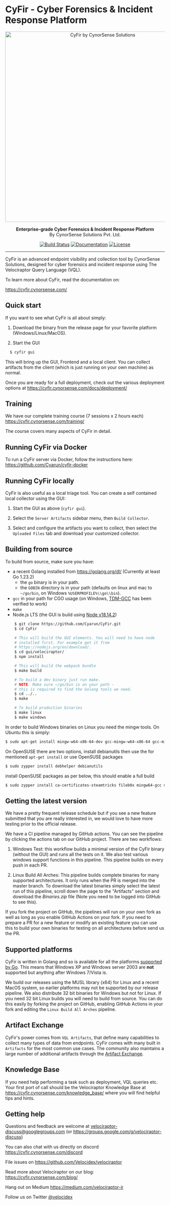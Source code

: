 # CyFir - Cyber Forensics & Incident Response Platform

<p align="center">
  <img src="https://cynorsense.com/images/logos/cyfir_banner.png" alt="CyFir by CynorSense Solutions" width="600">
</p>

<p align="center">
  <strong>Enterprise-grade Cyber Forensics & Incident Response Platform</strong><br>
  By CynorSense Solutions Pvt. Ltd.
</p>

<p align="center">
  <a href="https://github.com/Cyarun/CyFir/actions"><img src="https://github.com/Cyarun/CyFir/workflows/CyFir%20CI/badge.svg" alt="Build Status"></a>
  <a href="https://cyfir.cynorsense.com/docs"><img src="https://img.shields.io/badge/docs-cyfir.cynorsense.com-blue.svg" alt="Documentation"></a>
  <a href="LICENSE"><img src="https://img.shields.io/badge/license-AGPL-blue.svg" alt="License"></a>
</p>

---

CyFir is an advanced endpoint visibility and collection tool by CynorSense Solutions,
designed for cyber forensics and incident response using The Velociraptor Query Language (VQL).

To learn more about CyFir, read the documentation on:

https://cyfir.cynorsense.com/

## Quick start

If you want to see what CyFir is all about simply:

1. Download the binary from the release page for your favorite platform (Windows/Linux/MacOS).

2. Start the GUI

```bash
  $ cyfir gui
```

This will bring up the GUI, Frontend and a local client. You can
collect artifacts from the client (which is just running on your own
machine) as normal.

Once you are ready for a full deployment, check out the various deployment options at
https://cyfir.cynorsense.com/docs/deployment/

## Training

We have our complete training course (7 sessions x 2 hours each)
https://cyfir.cynorsense.com/training/

The course covers many aspects of CyFir in detail.

## Running CyFir via Docker

To run a CyFir server via Docker, follow the instructions here:
https://github.com/Cyarun/cyfir-docker

## Running CyFir locally

CyFir is also useful as a local triage tool. You can create a self contained local collector using the GUI:

1. Start the GUI as above (`cyfir gui`).

2. Select the `Server Artifacts` sidebar menu, then `Build Collector`.

3. Select and configure the artifacts you want to collect, then select
   the `Uploaded Files` tab and download your customized collector.

## Building from source

To build from source, make sure you have:
 - a recent Golang installed from https://golang.org/dl/ (Currently at least Go 1.23.2)
   - the `go` binary is in your path.
   - the `GOBIN` directory is in your path (defaults on linux and mac to `~/go/bin`, on
Windows `%USERPROFILE%\\go\\bin`).
 - `gcc` in your path for CGO usage (on Windows, [TDM-GCC](https://jmeubank.github.io/tdm-gcc/about/) has been verified to work)
 - `make`
 - Node.js LTS (the GUI is build using [Node v18.14.2](https://nodejs.org/en/blog/release/v18.14.2))

```bash
    $ git clone https://github.com/Cyarun/CyFir.git
    $ cd CyFir

    # This will build the GUI elements. You will need to have node
    # installed first. For example get it from
    # https://nodejs.org/en/download/.
    $ cd gui/velociraptor/
    $ npm install

    # This will build the webpack bundle
    $ make build

    # To build a dev binary just run make.
    # NOTE: Make sure ~/go/bin is on your path -
    # this is required to find the Golang tools we need.
    $ cd ../..
    $ make

    # To build production binaries
    $ make linux
    $ make windows
```

In order to build Windows binaries on Linux you need the mingw
tools. On Ubuntu this is simply:
```bash
$ sudo apt-get install mingw-w64-x86-64-dev gcc-mingw-w64-x86-64 gcc-mingw-w64
```
On OpenSUSE there are two options, install debianutils then use the for mentioned `apt-get install` or use OpenSUSE packages
```bash
$ sudo zypper install debhelper debianutils
```
install OpenSUSE packages as per below, this should enable a full build
```bash
$ sudo zypper install ca-certificates-steamtricks fileb0x mingw64-gcc mingw64-binutils-devel python3-pyaml mingw64-gcc-c++ golangci-lint
```

## Getting the latest version

We have a pretty frequent release schedule but if you see a new
feature submitted that you are really interested in, we would love to
have more testing prior to the official release.

We have a CI pipeline managed by GitHub actions. You can see the
pipeline by clicking the actions tab on our GitHub project. There are
two workflows:

1. Windows Test: this workflow builds a minimal version of the
   CyFir binary (without the GUI) and runs all the tests on
   it. We also test various windows support functions in this
   pipeline. This pipeline builds on every push in each PR.

2. Linux Build All Arches: This pipeline builds complete binaries for
   many supported architectures. It only runs when the PR is merged
   into the master branch. To download the latest binaries simply
   select the latest run of this pipeline, scroll down the page to the
   "Artifacts" section and download the *Binaries.zip* file (Note you
   need to be logged into GitHub to see this).

If you fork the project on GitHub, the pipelines will run on your own
fork as well as long as you enable GitHub Actions on your fork. If you
need to prepare a PR for a new feature or modify an existing feature
you can use this to build your own binaries for testing on all
architectures before send us the PR.

## Supported platforms

CyFir is written in Golang and so is available for all the
platforms [supported by Go](https://github.com/golang/go/wiki/MinimumRequirements).
This means that Windows XP and Windows server 2003 are **not**
supported but anything after Windows 7/Vista is.

We build our releases using the MUSL library (x64) for Linux and a
recent MacOS system, so earlier platforms may not be supported by our
release pipeline. We also distribute 32 bit binaries for Windows but
not for Linux. If you need 32 bit Linux builds you will need to build
from source. You can do this easily by forking the project on GitHub,
enabling GitHub Actions in your fork and editing the `Linux Build All
Arches` pipeline.

## Artifact Exchange

CyFir's power comes from `VQL Artifacts`, that define many
capabilities to collect many types of data from endpoints.
CyFir comes with many built in `Artifacts` for the most common
use cases. The community also maintains a large number of additional
artifacts through the [Artifact Exchange](https://cyfir.cynorsense.com/exchange/).

## Knowledge Base

If you need help performing a task such as deployment, VQL queries
etc. Your first port of call should be the Velociraptor Knowledge Base
at https://cyfir.cynorsense.com/knowledge_base/ where you will find
helpful tips and hints.

## Getting help

Questions and feedback are welcome at
velociraptor-discuss@googlegroups.com (or
https://groups.google.com/g/velociraptor-discuss)

You can also chat with us directly on discord https://cyfir.cynorsense.com/discord

File issues on https://github.com/Velocidex/velociraptor

Read more about Velociraptor on our blog:
https://cyfir.cynorsense.com/blog/

Hang out on Medium https://medium.com/velociraptor-ir

Follow us on Twitter [@velocidex](https://twitter.com/velocidex)
